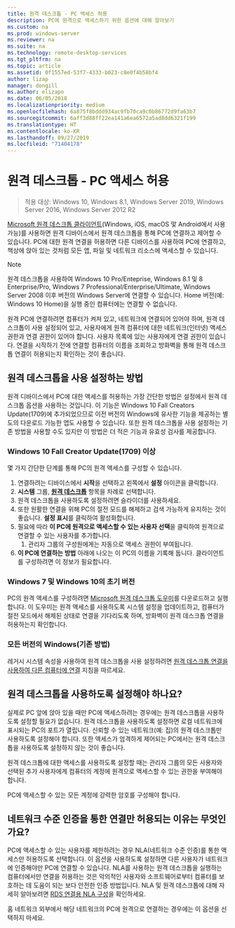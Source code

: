```yaml
---
title: 원격 데스크톱 - PC 액세스 허용
description: PC에 원격으로 액세스하기 위한 옵션에 대해 알아보기
ms.custom: na
ms.prod: windows-server
ms.reviewer: na
ms.suite: na
ms.technology: remote-desktop-services
ms.tgt_pltfrm: na
ms.topic: article
ms.assetid: 0f1557ed-53f7-4333-b023-c8e0f4b58bf4
author: lizap
manager: dongill
ms.author: elizapo
ms.date: 06/05/2018
ms.localizationpriority: medium
ms.openlocfilehash: 6a875f8bddd934ac9fb70ca9c0b86772d9fa63b7
ms.sourcegitcommit: 6aff3d88ff22ea141a6ea6572a5ad8dd6321f199
ms.translationtype: HT
ms.contentlocale: ko-KR
ms.lasthandoff: 09/27/2019
ms.locfileid: "71404178"
---
```

# <a name="remote-desktop---allow-access-to-your-pc"></a>원격 데스크톱 - PC 액세스 허용

>적용 대상: Windows 10, Windows 8.1, Windows Server 2019, Windows Server 2016, Windows Server 2012 R2

[Microsoft 원격 데스크톱 클라이언트](remote-desktop-clients.md)(Windows, iOS, macOS 맟 Android에서 사용 가능)를 사용하면 원격 디바이스에서 원격 데스크톱을 통해 PC에 연결하고 제어할 수 있습니다. PC에 대한 원격 연결을 허용하면 다른 디바이스를 사용하여 PC에 연결하고, 책상에 앉아 있는 것처럼 모든 앱, 파일 및 네트워크 리소스에 액세스할 수 있습니다.  

> [!NOTE]
> 원격 데스크톱을 사용하여 Windows 10 Pro/Enteprise, Windows 8.1 및 8 Enterprise/Pro, Windows 7 Professional/Enterprise/Ultimate, Windows Server 2008 이후 버전의 Windows Server에 연결할 수 있습니다. Home 버전(예: Windows 10 Home)을 실행 중인 컴퓨터에는 연결할 수 없습니다. 

원격 PC에 연결하려면 컴퓨터가 켜져 있고, 네트워크에 연결되어 있어야 하며, 원격 데스크톱이 사용 설정되어 있고, 사용자에게 원격 컴퓨터에 대한 네트워크(인터넷) 액세스 권한과 연결 권한이 있어야 합니다. 사용자 목록에 있는 사용자에게 연결 권한이 있습니다. 연결을 시작하기 전에 연결할 컴퓨터의 이름을 조회하고 방화벽을 통해 원격 데스크톱 연결이 허용되는지 확인하는 것이 좋습니다.

## <a name="how-to-enable-remote-desktop"></a>원격 데스크톱을 사용 설정하는 방법

원격 디바이스에서 PC에 대한 액세스를 허용하는 가장 간단한 방법은 설정에서 원격 데스크톱 옵션을 사용하는 것입니다. 이 기능은 Windows 10 Fall Creators Update(1709)에 추가되었으므로 이전 버전의 Windows에 유사한 기능을 제공하는 별도의 다운로드 가능한 앱도 사용할 수 있습니다. 또한 원격 데스크톱을 사용 설정하는 기존 방법을 사용할 수도 있지만 이 방법은 더 적은 기능과 유효성 검사를 제공합니다.

### <a name="windows-10-fall-creator-update-1709-or-later"></a>Windows 10 Fall Creator Update(1709) 이상

몇 가지 간단한 단계를 통해 PC의 원격 액세스를 구성할 수 있습니다.
1. 연결하려는 디바이스에서 **시작**을 선택하고 왼쪽에서 **설정** 아이콘을 클릭합니다.
2. **시스템** 그룹, [**원격 데스크톱**](ms-settings:remotedesktop) 항목을 차례로 선택합니다.
3. 원격 데스크톱을 사용하도록 설정하려면 슬라이더를 사용하세요.
4. 또한 원활한 연결을 위해 PC의 절전 모드를 해제하고 검색 가능하게 유지하는 것이 좋습니다. **설정 표시**를 클릭하여 활성화합니다.
5. 필요에 따라 **이 PC에 원격으로 액세스할 수 있는 사용자 선택**을 클릭하여 원격으로 연결할 수 있는 사용자를 추가합니다.
   1. 관리자 그룹의 구성원에게는 자동으로 액세스 권한이 부여됩니다.
6. **이 PC에 연결하는 방법** 아래에 나오는 이 PC의 이름을 기록해 둡니다. 클라이언트를 구성하려면 이 정보가 필요합니다.

### <a name="windows-7-and-early-version-of-windows-10"></a>Windows 7 및 Windows 10의 초기 버전

PC의 원격 액세스를 구성하려면 [Microsoft 원격 데스크톱 도우미](https://www.microsoft.com/download/details.aspx?id=50042)를 다운로드하고 실행합니다. 이 도우미는 원격 액세스를 사용하도록 시스템 설정을 업데이트하고, 컴퓨터가 절전 모드에서 해제된 상태로 연결을 기다리도록 하며, 방화벽이 원격 데스크톱 연결을 허용하는지 확인합니다. 

### <a name="all-versions-of-windows-legacy-method"></a>모든 버전의 Windows(기존 방법)

레거시 시스템 속성을 사용하여 원격 데스크톱을 사용 설정하려면 [원격 데스크톱 연결을 사용하여 다른 컴퓨터에 연결](https://windows.microsoft.com/windows/remote-desktop-connection-faq) 지침을 따르세요.

## <a name="should-i-enable-remote-desktop"></a>원격 데스크톱을 사용하도록 설정해야 하나요?

실제로 PC 앞에 앉아 있을 때만 PC에 액세스하려는 경우에는 원격 데스크톱을 사용하도록 설정할 필요가 없습니다. 원격 데스크톱을 사용하도록 설정하면 로컬 네트워크에 표시되는 PC의 포트가 열립니다. 신뢰할 수 있는 네트워크(예: 집)의 원격 데스크톱만 사용하도록 설정해야 합니다. 또한 액세스가 엄격하게 제어되는 PC에서는 원격 데스크톱을 사용하도록 설정하지 않는 것이 좋습니다.

원격 데스크톱에 대한 액세스를 사용하도록 설정할 때는 관리자 그룹의 모든 사용자와 선택된 추가 사용자에게 컴퓨터의 계정에 원격으로 액세스할 수 있는 권한을 부여해야 합니다.

PC에 액세스할 수 있는 모든 계정에 강력한 암호를 구성해야 합니다.

## <a name="why-allow-connections-only-with-network-level-authentication"></a>네트워크 수준 인증을 통한 연결만 허용되는 이유는 무엇인가요? 

PC에 액세스할 수 있는 사용자를 제한하려는 경우 NLA(네트워크 수준 인증)를 통한 액세스만 허용하도록 선택합니다. 이 옵션을 사용하도록 설정하면 다른 사용자가 네트워크에 인증해야만 PC에 연결할 수 있습니다. NLA를 사용하는 원격 데스크톱을 실행하는 컴퓨터에서만 연결을 허용하는 것은 악의적인 사용자와 소프트웨어로부터 컴퓨터를 보호하는 데 도움이 되는 보다 안전한 인증 방법입니다. NLA 및 원격 데스크톱에 대해 자세히 알아보려면 [RDS 연결용 NLA 구성](https://technet.microsoft.com/library/cc732713(v=ws.11).aspx)을 확인하세요.

홈 네트워크 외부에서 해당 네트워크의 PC에 원격으로 연결하는 경우에는 이 옵션을 선택하지 마세요.

